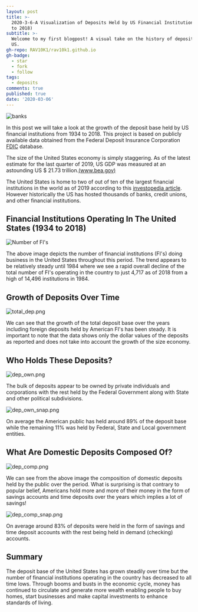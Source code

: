 ```yaml
---
layout: post
title: >-
  2020-3-6-A Visualization of Deposits Held by US Financial Institutions (1934
  to 2018)
subtitle: >-
  Welcome to my first blogpost! A visual take on the history of deposits in the
  US.
gh-repo: RAV10K1/rav10k1.github.io
gh-badge:
  - star
  - fork
  - follow
tags:
  - deposits
comments: true
published: true
date: '2020-03-06'
---
```

![banks]({{site.baseurl}}/img/architectural-design-architecture-banks-barclays-351264.jpg)

In this post we will take a look at the growth of the deposit base held by US financial institutions from 1934 to 2018. This project is based on publicly available data obtained from the Federal Deposit Insurance Corporation [FDIC]((https://banks.data.fdic.gov/explore/historical/)) database.

The size of the United States economy is simply staggering. As of the latest estimate for the last quarter of 2019, US GDP was measured at an astounding US $ 21.73 trillion.[(www.bea.gov)]((www.bea.gov))

The United States is home to two of out of ten of the largest financial institutions in the world as of 2019 according to this [investopedia article](https://www.investopedia.com/articles/investing/122315/worlds-top-10-banks-jpm-wfc.asp). However historically the US has hosted thousands of banks, credit unions, and other financial institutions.


## Financial Institutions Operating In The United States (1934 to 2018)

![Number of FI's]({{site.baseurl}}/img/no_of_fis.png)

The above image depicts the number of financial institutions (FI's) doing business in the United States throughout this period. The trend appears to be relatively steady until 1984 where we see a rapid overall decline of the total number of FI's operating in the country to just 4,717 as of 2018 from a high of 14,496 institutions in 1984.

## Growth of Deposits Over Time

![total_dep.png]({{site.baseurl}}/img/total_dep.png)

We can see that the growth of the total deposit base over the years including foreign deposits held by American FI's has been steady. It is important to note that the data shows only the dollar values of the deposits as reported and does not take into account the growth of the size economy.

## Who Holds These Deposits?

![dep_own.png]({{site.baseurl}}/img/dep_own.png)

The bulk of deposits appear to be owned by private individuals and corporations with the rest held by the Federal Government along with State and other political subdivisions.

![dep_own_snap.png]({{site.baseurl}}/img/dep_own_snap.png)

On average the American public has held around 89% of the deposit base while the remaining 11% was held by Federal, State and Local government entities.

## What Are Domestic Deposits Composed Of?

![dep_comp.png]({{site.baseurl}}/img/dep_comp.png)

We can see from the above image the composition of domestic deposits held by the public over the period. What is surprising is that contrary to popular belief, Americans hold more and more of their money in the form of savings accounts and time deposits over the years which implies a lot of savings!

![dep_comp_snap.png]({{site.baseurl}}/img/dep_comp_snap.png)

On average around 83% of deposits were held in the form of savings and time deposit accounts with the rest being held in demand (checking) accounts.

## Summary

The deposit base of the United States has grown steadily over time but the number of financial institutions operating in the country has decreased to all time lows. Through booms and busts in the economic cycle, money has continued to circulate and generate more wealth enabling people to buy homes, start businesses and make capital investments to enhance standards of living.

